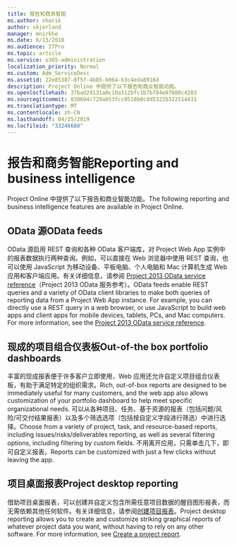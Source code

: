 ```yaml
---
title: 报告和商务智能
ms.author: sharik
author: skjerland
manager: mnirkhe
ms.date: 6/13/2018
ms.audience: ITPro
ms.topic: article
ms.service: o365-administration
localization_priority: Normal
ms.custom: Adm_ServiceDesc
ms.assetid: 22e85387-8f5f-4b85-b064-b3c4eda8916d
description: Project Online 中提供了以下报告和商业智能功能。
ms.openlocfilehash: 37bad29131a8c18a312bfc1b7b784e07080c4203
ms.sourcegitcommit: 830694c729ab53fcc8518b0cdd5322b322514431
ms.translationtype: MT
ms.contentlocale: zh-CN
ms.lasthandoff: 04/25/2019
ms.locfileid: "33246688"
---
```

# <a name="reporting-and-business-intelligence"></a><span data-ttu-id="bc0ec-103">报告和商务智能</span><span class="sxs-lookup"><span data-stu-id="bc0ec-103">Reporting and business intelligence</span></span>

<span data-ttu-id="bc0ec-104">Project Online 中提供了以下报告和商业智能功能。</span><span class="sxs-lookup"><span data-stu-id="bc0ec-104">The following reporting and business intelligence features are available in Project Online.</span></span>
  
## <a name="odata-feeds"></a><span data-ttu-id="bc0ec-105">OData 源</span><span class="sxs-lookup"><span data-stu-id="bc0ec-105">OData feeds</span></span>
<span data-ttu-id="bc0ec-106"><a name="bkmk_ODataFeeds"> </a></span><span class="sxs-lookup"><span data-stu-id="bc0ec-106"></span></span>

<span data-ttu-id="bc0ec-p101">OData 源启用 REST 查询和各种 OData 客户端库，对 Project Web App 实例中的报表数据执行两种查询。例如，可以直接在 Web 浏览器中使用 REST 查询，也可以使用 JavaScript 为移动设备、平板电脑、个人电脑和 Mac 计算机生成 Web 应用和客户端应用。有关详细信息，请参阅 [Project 2013 OData service reference](http://go.microsoft.com/fwlink/?LinkID=823655&amp;clcid=0x409)（Project 2013 OData 服务参考）。</span><span class="sxs-lookup"><span data-stu-id="bc0ec-p101">OData feeds enable REST queries and a variety of OData client libraries to make both queries of reporting data from a Project Web App instance. For example, you can directly use a REST query in a web browser, or use JavaScript to build web apps and client apps for mobile devices, tablets, PCs, and Mac computers. For more information, see the [Project 2013 OData service reference](http://go.microsoft.com/fwlink/?LinkID=823655&amp;clcid=0x409).</span></span>
  
## <a name="out-of-the-box-portfolio-dashboards"></a><span data-ttu-id="bc0ec-110">现成的项目组合仪表板</span><span class="sxs-lookup"><span data-stu-id="bc0ec-110">Out-of-the box portfolio dashboards</span></span>
<span data-ttu-id="bc0ec-111"><a name="bkmk_OutOfTheBoxPortfolioDashboards"> </a></span><span class="sxs-lookup"><span data-stu-id="bc0ec-111"></span></span>

<span data-ttu-id="bc0ec-112">丰富的现成报表便于许多客户立即使用，Web 应用还允许自定义项目组合仪表板，有助于满足特定的组织需求。</span><span class="sxs-lookup"><span data-stu-id="bc0ec-112">Rich, out-of-box reports are designed to be immediately useful for many customers, and the web app also allows customization of your portfolio dashboard to help meet specific organizational needs.</span></span> <span data-ttu-id="bc0ec-113">可以从各种项目、任务、基于资源的报表（包括问题/风险/可交付结果报表）以及多个筛选选项（包括按自定义字段进行筛选）中进行选择。</span><span class="sxs-lookup"><span data-stu-id="bc0ec-113">Choose from a variety of project, task, and resource-based reports, including issues/risks/deliverables reporting, as well as several filtering options, including filtering by custom fields.</span></span> <span data-ttu-id="bc0ec-114">不用离开应用，只需单击几下，即可自定义报表。</span><span class="sxs-lookup"><span data-stu-id="bc0ec-114">Reports can be customized with just a few clicks without leaving the app.</span></span> 
  
## <a name="project-desktop-reporting"></a><span data-ttu-id="bc0ec-115">项目桌面报表</span><span class="sxs-lookup"><span data-stu-id="bc0ec-115">Project desktop reporting</span></span>
<span data-ttu-id="bc0ec-116"><a name="bkmk_ProjectDesktopReporting"> </a></span><span class="sxs-lookup"><span data-stu-id="bc0ec-116"></span></span>

<span data-ttu-id="bc0ec-p103">借助项目桌面报表，可以创建并自定义包含所需任意项目数据的醒目图形报表，而无需依赖其他任何软件。有关详细信息，请参阅[创建项目报表](http://go.microsoft.com/fwlink/?LinkID=823657&amp;clcid=0x409)。</span><span class="sxs-lookup"><span data-stu-id="bc0ec-p103">Project desktop reporting allows you to create and customize striking graphical reports of whatever project data you want, without having to rely on any other software. For more information, see [Create a project report](http://go.microsoft.com/fwlink/?LinkID=823657&amp;clcid=0x409).</span></span>
  

